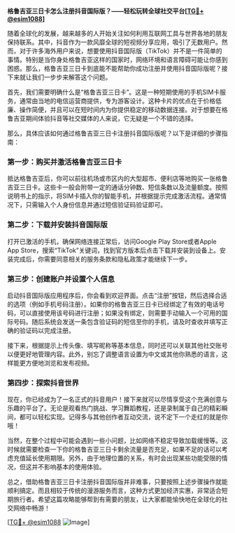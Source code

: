 **格鲁吉亚三日卡怎么注册抖音国际版？——轻松玩转全球社交平台[[TG💪+ @esim1088](https://t.me/s/esim1088)]**

随着全球化的发展，越来越多的人开始关注如何利用互联网工具与世界各地的朋友保持联系。其中，抖音作为一款风靡全球的短视频分享应用，吸引了无数用户。然而，对于许多海外用户来说，想要使用抖音国际版（TikTok）并不是一件简单的事情。特别是当你身处格鲁吉亚这样的国家时，网络环境和语言障碍可能让你感到困惑。那么，格鲁吉亚三日卡到底能不能帮助你成功注册并使用抖音国际版呢？接下来就让我们一步步来解答这个问题。

首先，我们需要明确什么是“格鲁吉亚三日卡”。这是一种短期使用的手机SIM卡服务，通常由当地的电信运营商提供，专为游客设计。这种卡片的优点在于价格低廉、操作简便，并且可以在短时间内为你提供稳定的移动数据连接。对于想要在格鲁吉亚期间体验抖音等社交媒体的人来说，它无疑是一个不错的选择。

那么，具体应该如何通过格鲁吉亚三日卡注册抖音国际版呢？以下是详细的步骤指南：

### 第一步：购买并激活格鲁吉亚三日卡
抵达格鲁吉亚后，你可以前往机场或市区内的大型超市、便利店等地购买一张格鲁吉亚三日卡。这些卡一般会附带一定的通话分钟数、短信条数以及流量额度。按照说明书上的指示，将SIM卡插入你的智能手机，并根据提示完成激活流程。通常情况下，只需输入个人身份信息并通过短信验证码验证即可。

### 第二步：下载并安装抖音国际版
打开已激活的手机，确保网络连接正常后，访问Google Play Store或者Apple App Store，搜索“TikTok”关键词，找到官方版本后点击下载并安装到设备上。安装完成后，你需要同意相关的服务条款和隐私政策才能继续下一步。

### 第三步：创建账户并设置个人信息
启动抖音国际版应用程序后，你会看到欢迎界面。点击“注册”按钮，然后选择合适的选项（例如手机号码注册）。如果你的格鲁吉亚三日卡已经绑定了有效的电话号码，可以直接使用该号码进行注册；如果没有绑定，则需要手动输入一个可用的国际号码。随后系统会发送一条包含验证码的短信至你的手机，请及时查收并填写正确的验证码以完成注册。

接下来，根据提示上传头像、填写昵称等基本信息，同时还可以关联其他社交账号以便更好地管理内容。此外，别忘了调整语言设置为中文或其他你熟悉的语言，这样能更方便地浏览和发布视频。

### 第四步：探索抖音世界
现在，你已经成为了一名正式的抖音用户！接下来就可以尽情享受这个充满创意与乐趣的平台了。无论是观看热门挑战、学习舞蹈教程，还是录制属于自己的精彩瞬间，都可以轻松实现。记得多与其他创作者互动交流，说不定下一个走红的就是你哦！

当然，在整个过程中可能会遇到一些小问题，比如网络不稳定导致加载缓慢等。这时候就需要检查一下你的格鲁吉亚三日卡剩余流量是否充足，如果不足的话可以考虑充值延长使用期限。另外，由于地理位置的关系，有时会出现某些功能受限的情况，但这并不影响基本的使用体验。

总之，借助格鲁吉亚三日卡注册抖音国际版并非难事，只要按照上述步骤操作就能顺利搞定。而且相较于传统的漫游服务而言，这种方式更加经济实惠，非常适合短期旅行者。希望这篇攻略能够帮到有需要的朋友，让大家都能愉快地在全球化的社交网络中畅游！

[[TG💪+ @esim1088](https://t.me/s/esim1088) ![Image](https://i.postimg.cc/4NQfJmqS/Snipaste-2025-05-13-00-14-12.png)]